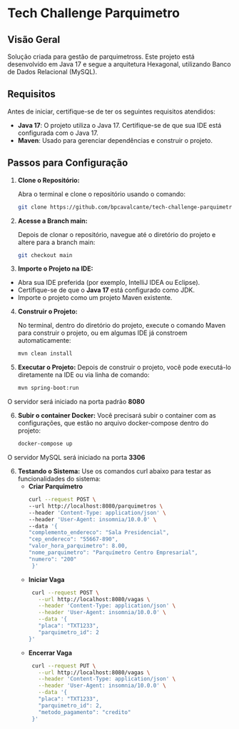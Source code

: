 # Tech Challenge Parquimetro

## Visão Geral

Solução criada para gestão de parquimetross. Este projeto está desenvolvido em Java 17 e segue a arquitetura Hexagonal, utilizando Banco de Dados Relacional (MySQL).

## Requisitos

Antes de iniciar, certifique-se de ter os seguintes requisitos atendidos:

- **Java 17**: O projeto utiliza o Java 17. Certifique-se de que sua IDE está configurada com o Java 17.
- **Maven**: Usado para gerenciar dependências e construir o projeto.

## Passos para Configuração

1. **Clone o Repositório:**

   Abra o terminal e clone o repositório usando o comando:

   ```bash
   git clone https://github.com/bpcavalcante/tech-challenge-parquimetro.git

2. **Acesse a Branch main:**

   Depois de clonar o repositório, navegue até o diretório do projeto e altere para a branch main:

   ```bash
   git checkout main

3. **Importe o Projeto na IDE:**

- Abra sua IDE preferida (por exemplo, IntelliJ IDEA ou Eclipse).
- Certifique-se de que o **Java 17** está configurado como JDK.
- Importe o projeto como um projeto Maven existente.

4. **Construir o Projeto:**

   No terminal, dentro do diretório do projeto, execute o comando Maven para construir o projeto, ou em algumas IDE já constroem automaticamente:

   ```bash
   mvn clean install

5. **Executar o Projeto:**
   Depois de construir o projeto, você pode executá-lo diretamente na IDE ou via linha de comando:
   ```bash
   mvn spring-boot:run

  O servidor será iniciado na porta padrão **8080**


6. **Subir o container Docker:**
   Você precisará subir o container com as configurações, que estão no arquivo docker-compose dentro do projeto:
   ```bash
   docker-compose up

  O servidor MySQL será iniciado na porta **3306**
  

6. **Testando o Sistema:**
   Use os comandos curl abaixo para testar as funcionalidades do sistema:
   - **Criar Parquimetro**
     ```bash
     curl --request POST \
     --url http://localhost:8080/parquimetros \
     --header 'Content-Type: application/json' \
     --header 'User-Agent: insomnia/10.0.0' \
     --data '{
     "complemento_endereco": "Sala Presidencial",
     "cep_endereco": "55667-890",
     "valor_hora_parquimetro": 8.00,
     "nome_parquimetro": "Parquímetro Centro Empresarial",
     "numero": "200"
      }'
   - **Iniciar Vaga**
     ```bash
      curl --request POST \
        --url http://localhost:8080/vagas \
        --header 'Content-Type: application/json' \
        --header 'User-Agent: insomnia/10.0.0' \
        --data '{
        "placa": "TXT1233",
        "parquimetro_id": 2
     }'
   - **Encerrar Vaga**
     ```bash
      curl --request PUT \
        --url http://localhost:8080/vagas \
        --header 'Content-Type: application/json' \
        --header 'User-Agent: insomnia/10.0.0' \
        --data '{
      	"placa": "TXT1233",
      	"parquimetro_id": 2,
      	"metodo_pagamento": "credito"
      }'
